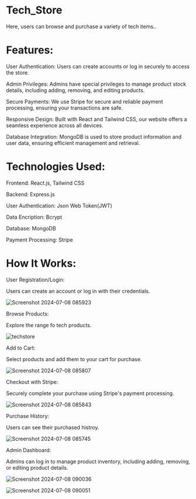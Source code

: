 # Tech_Store
Here, users can browse and purchase a variety of tech items..

# Features:

User Authentication: Users can create accounts or log in securely to access the store.

Admin Privileges: Admins have special privileges to manage product stock details, including adding, removing, and editing products.

Secure Payments: We use Stripe for secure and reliable payment processing, ensuring your transactions are safe.

Responsive Design: Built with React and Tailwind CSS, our website offers a seamless experience across all devices.

Database Integration: MongoDB is used to store product information and user data, ensuring efficient management and retrieval.

# Technologies Used:

Frontend: React.js, Tailwind CSS

Backend: Express.js

User Authentication: Json Web Token(JWT)

Data Encription: Bcrypt

Database: MongoDB

Payment Processing: Stripe

# How It Works:

User Registration/Login:

Users can create an account or log in with their credentials.

![Screenshot 2024-07-08 085923](https://github.com/achala2702/Tech_Store/assets/158311300/7b9bd0d1-594a-4f25-947d-7e83c5568245)


Browse Products:

Explore the range fo tech products.

![techstore](https://github.com/achala2702/Tech_Store/assets/158311300/2fb9d3fe-3ff6-4248-b8d9-f3d2b336f6aa)


Add to Cart:

Select products and add them to your cart for purchase.

![Screenshot 2024-07-08 085807](https://github.com/achala2702/Tech_Store/assets/158311300/ed8e8b0f-580a-40b8-b204-b1372cb879cb)


Checkout with Stripe:

Securely complete your purchase using Stripe's payment processing.

![Screenshot 2024-07-08 085843](https://github.com/achala2702/Tech_Store/assets/158311300/37c22062-960d-41be-af3d-73fcc874d6d4)

Purchase History:

Users can see their purchased histroy.

![Screenshot 2024-07-08 085745](https://github.com/achala2702/Tech_Store/assets/158311300/09d713de-a9a0-4a69-91ba-87f66492de30)


Admin Dashboard:

Admins can log in to manage product inventory, including adding, removing, or editing product details.

![Screenshot 2024-07-08 090036](https://github.com/achala2702/Tech_Store/assets/158311300/b4284788-a590-4996-9394-3b2f9aacb6e2)

![Screenshot 2024-07-08 090051](https://github.com/achala2702/Tech_Store/assets/158311300/80dba4ee-f92b-4e61-bfca-cf16c04952cd)
